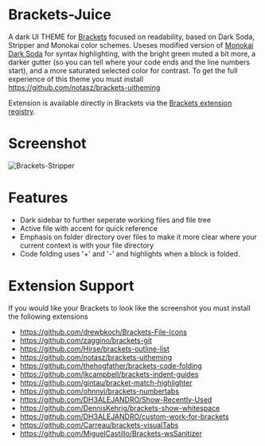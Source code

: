 # Brackets-Juice
A dark UI THEME for [Brackets](http://brackets.io/) focused on readability, based on Dark Soda, Stripper and Monokai color schemes. Useses modified version of [Monokai Dark Soda](https://github.com/rainje/Monokai-Dark-Soda) for syntax highlighting, with the bright green muted a bit more, a darker gutter (so you can tell where your code ends and the line numbers start), and a more saturated selected color for contrast. To get the full experience of this theme you must install https://github.com/notasz/brackets-uitheming

Extension is available directly in Brackets via the [Brackets extension registry](https://brackets-registry.aboutweb.com/).

Screenshot
===============
![Brackets-Stripper](http://i57.tinypic.com/6o2441.png)

Features
===============
* Dark sidebar to further seperate working files and file tree
* Active file with accent for quick reference
* Emphasis on folder directory over files to make it more clear where your current context is with your file directory
* Code folding uses '+' and '-' and highlights when a block is folded.

Extension Support
===============
If you would like your Brackets to look like the screenshot you must install the following extensions 
* https://github.com/drewbkoch/Brackets-File-Icons
* https://github.com/zaggino/brackets-git
* https://github.com/Hirse/brackets-outline-list
* https://github.com/notasz/brackets-uitheming
* https://github.com/thehogfather/brackets-code-folding
* https://github.com/lkcampbell/brackets-indent-guides
* https://github.com/gintau/bracket-match-highlighter
* https://github.com/ohnnyj/brackets-numbertabs
* https://github.com/DH3ALEJANDRO/Show-Recently-Used
* https://github.com/DennisKehrig/brackets-show-whitespace
* https://github.com/DH3ALEJANDRO/custom-work-for-brackets
* https://github.com/Carreau/brackets-visualTabs
* https://github.com/MiguelCastillo/Brackets-wsSanitizer

